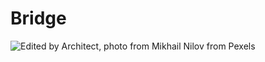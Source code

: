 # Bridge

![Edited by Architect, photo from Mikhail Nilov from Pexels](../.gitbook/assets/pexels-mikhail-nilov-8431136\_edited\_001\_1200x900.jpg)
